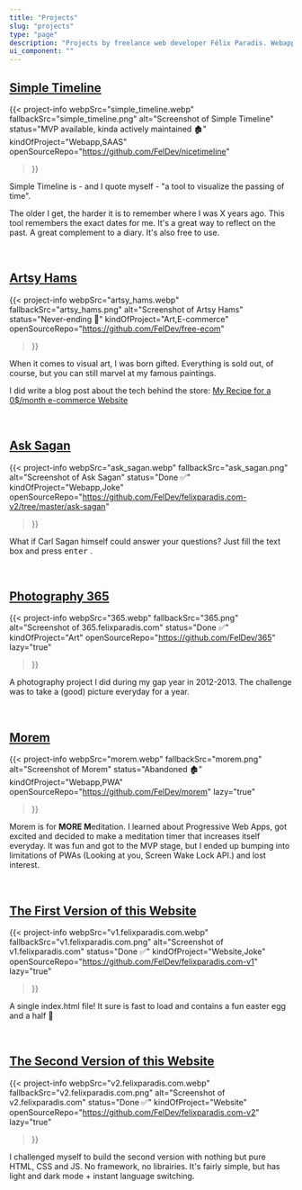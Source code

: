 ```yaml
---
title: "Projects"
slug: "projects"
type: "page"
description: "Projects by freelance web developer Félix Paradis. Webapps, websites and a few pictures."
ui_component: ""
---
```


<!-- ## [Slackline MTL](https://www.slacklinemtl.com/)
{{< project-info
    webpSrc="simple_timeline.webp" 
    fallbackSrc="simple_timeline.png"
    alt="Screenshot of SlacklineMTL.com"
    status="Done ✅" 
    kindOfProject="E-commerce,Jamstack"
>}}

An e-commerce website made for the best slackline company around.
This is a Shopify store with a custom front-end built with Gatsby, Tailwind CSS and DatoCMS.

<br/> -->

## [Simple Timeline](https://www.simple-timeline.com/)
{{< project-info
    webpSrc="simple_timeline.webp" 
    fallbackSrc="simple_timeline.png"
    alt="Screenshot of Simple Timeline"
    status="MVP available, kinda actively maintained 🏚" 
    kindOfProject="Webapp,SAAS"
    openSourceRepo="https://github.com/FelDev/nicetimeline"
>}}

Simple Timeline is - and I quote myself - "a tool to visualize the passing of time".

The older I get, the harder it is to remember where I was X years ago. This tool remembers the exact dates for me. It's a great way to reflect on the past. A great complement to a diary. It's also free to use. 

<br/>

## [Artsy Hams](https://boutique.felixparadis.com/)
{{< project-info
    webpSrc="artsy_hams.webp" 
    fallbackSrc="artsy_hams.png"
    alt="Screenshot of Artsy Hams"
    status="Never-ending 🎨" 
    kindOfProject="Art,E-commerce"
    openSourceRepo="https://github.com/FelDev/free-ecom"
>}}

When it comes to visual art, I was born gifted. Everything is sold out, of course, but you can still marvel at my famous paintings.

I did write a blog post about the tech behind the store: [My Recipe for a 0$/month e-commerce Website](/posts/my-recipe-for-a-0-dollar-per-month-e-commerce-website/)

<br/>

## [Ask Sagan](https://v2.felixparadis.com/ask-sagan/)
{{< project-info
    webpSrc="ask_sagan.webp" 
    fallbackSrc="ask_sagan.png"
    alt="Screenshot of Ask Sagan"
    status="Done ✅" 
    kindOfProject="Webapp,Joke"
    openSourceRepo="https://github.com/FelDev/felixparadis.com-v2/tree/master/ask-sagan"
>}}

What if Carl Sagan himself could answer your questions? Just fill the text box and press <kbd>enter</kbd> .

<br/>

## [Photography 365](https://365.felixparadis.com/)
{{< project-info
    webpSrc="365.webp" 
    fallbackSrc="365.png"
    alt="Screenshot of 365.felixparadis.com"
    status="Done ✅" 
    kindOfProject="Art"
    openSourceRepo="https://github.com/FelDev/365"
    lazy="true"
>}}

A photography project I did during my gap year in 2012-2013. The challenge was to take a (good) picture everyday for a year.

<br/>

## [Morem](https://morem.netlify.app/)
{{< project-info
    webpSrc="morem.webp" 
    fallbackSrc="morem.png"
    alt="Screenshot of Morem"
    status="Abandoned 🏚" 
    kindOfProject="Webapp,PWA"
    openSourceRepo="https://github.com/FelDev/morem"
    lazy="true"
>}}

Morem is for **MORE M**editation. I learned about Progressive Web Apps, got excited and decided to make a meditation timer that increases itself everyday. It was fun and got to the MVP stage, but I ended up bumping into limitations of PWAs (Looking at you, Screen Wake Lock API.) and lost interest.

<br/>

## [The First Version of this Website](https://v1.felixparadis.com/)
{{< project-info
    webpSrc="v1.felixparadis.com.webp" 
    fallbackSrc="v1.felixparadis.com.png"
    alt="Screenshot of v1.felixparadis.com"
    status="Done ✅" 
    kindOfProject="Website,Joke"
    openSourceRepo="https://github.com/FelDev/felixparadis.com-v1"
    lazy="true"
>}}

A single index.html file! It sure is fast to load and contains a fun easter egg and a half 🥚

<br/>

## [The Second Version of this Website](https://v2.felixparadis.com/)
{{< project-info
    webpSrc="v2.felixparadis.com.webp" 
    fallbackSrc="v2.felixparadis.com.png"
    alt="Screenshot of v2.felixparadis.com"
    status="Done ✅" 
    kindOfProject="Website"
    openSourceRepo="https://github.com/FelDev/felixparadis.com-v2"
    lazy="true"
>}}

I challenged myself to build the second version with nothing but pure HTML, CSS and JS. No framework, no librairies. It's fairly simple, but has light and dark mode + instant language switching.


